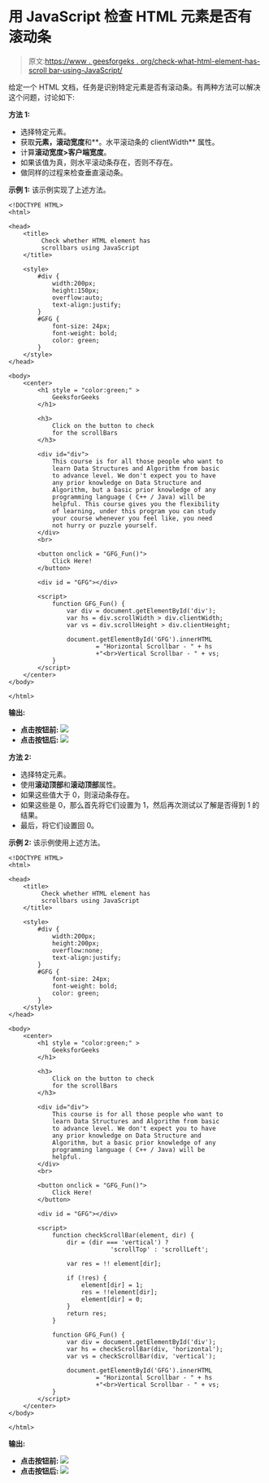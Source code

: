 # 用 JavaScript 检查 HTML 元素是否有滚动条

> 原文:[https://www . geesforgeks . org/check-what-html-element-has-scroll bar-using-JavaScript/](https://www.geeksforgeeks.org/check-whether-html-element-has-scrollbars-using-javascript/)

给定一个 HTML 文档，任务是识别特定元素是否有滚动条。有两种方法可以解决这个问题，讨论如下:

**方法 1:**

*   选择特定元素。
*   获取**元素，滚动宽度**和**。水平滚动条的 clientWidth** 属性。
*   计算**滚动宽度>客户端宽度**。
*   如果该值为真，则水平滚动条存在，否则不存在。
*   做同样的过程来检查垂直滚动条。

**示例 1:** 该示例实现了上述方法。

```
<!DOCTYPE HTML>  
<html>  

<head> 
    <title> 
         Check whether HTML element has
         scrollbars using JavaScript
    </title>    

    <style>
        #div {
            width:200px;
            height:150px;
            overflow:auto; 
            text-align:justify;
        }
        #GFG {
            font-size: 24px;
            font-weight: bold;
            color: green;
        }
    </style>
</head>    

<body>
    <center>
        <h1 style = "color:green;" >  
            GeeksforGeeks  
        </h1>

        <h3>
            Click on the button to check
            for the scrollBars
        </h3>

        <div id="div">
            This course is for all those people who want to
            learn Data Structures and Algorithm from basic
            to advance level. We don't expect you to have
            any prior knowledge on Data Structure and 
            Algorithm, but a basic prior knowledge of any
            programming language ( C++ / Java) will be
            helpful. This course gives you the flexibility
            of learning, under this program you can study 
            your course whenever you feel like, you need
            not hurry or puzzle yourself.
        </div>
        <br>

        <button onclick = "GFG_Fun()">
            Click Here!
        </button>

        <div id = "GFG"></div>

        <script>
            function GFG_Fun() {
                var div = document.getElementById('div');
                var hs = div.scrollWidth > div.clientWidth;
                var vs = div.scrollHeight > div.clientHeight;

                document.getElementById('GFG').innerHTML 
                        = "Horizontal Scrollbar - " + hs
                        +"<br>Vertical Scrollbar - " + vs;
            }
        </script> 
    </center>
</body>  

</html>
```

**输出:**

*   **点击按钮前:**
    ![](img/10d105b0715a80d729ee622279b2f7bc.png)
*   **点击按钮后:**
    ![](img/b1518e5cd3956e7956cb1457a8ddce37.png)

**方法 2:**

*   选择特定元素。
*   使用**滚动顶部**和**滚动顶部**属性。
*   如果这些值大于 0，则滚动条存在。
*   如果这些是 0，那么首先将它们设置为 1，然后再次测试以了解是否得到 1 的结果。
*   最后，将它们设置回 0。

**示例 2:** 该示例使用上述方法。

```
<!DOCTYPE HTML>  
<html>  

<head> 
    <title> 
         Check whether HTML element has
         scrollbars using JavaScript
    </title>    

    <style>
        #div {
            width:200px;
            height:200px;
            overflow:none; 
            text-align:justify;
        }
        #GFG {
            font-size: 24px;
            font-weight: bold;
            color: green;
        }
    </style>
</head>    

<body>
    <center>
        <h1 style = "color:green;" >  
            GeeksforGeeks  
        </h1>

        <h3>
            Click on the button to check
            for the scrollBars
        </h3>

        <div id="div">
            This course is for all those people who want to
            learn Data Structures and Algorithm from basic
            to advance level. We don't expect you to have
            any prior knowledge on Data Structure and 
            Algorithm, but a basic prior knowledge of any
            programming language ( C++ / Java) will be
            helpful. 
        </div>
        <br>

        <button onclick = "GFG_Fun()">
            Click Here!
        </button>

        <div id = "GFG"></div>

        <script>
            function checkScrollBar(element, dir) {
                dir = (dir === 'vertical') ?
                            'scrollTop' : 'scrollLeft';

                var res = !! element[dir];

                if (!res) {
                    element[dir] = 1;
                    res = !!element[dir];
                    element[dir] = 0;
                }
                return res;
            }

            function GFG_Fun() {
                var div = document.getElementById('div');
                var hs = checkScrollBar(div, 'horizontal');
                var vs = checkScrollBar(div, 'vertical');

                document.getElementById('GFG').innerHTML 
                        = "Horizontal Scrollbar - " + hs
                        +"<br>Vertical Scrollbar - " + vs;
            }
        </script> 
    </center>
</body>  

</html>
```

**输出:**

*   **点击按钮前:**
    ![](img/02390c955e23aea57411145b4f7b38b8.png)
*   **点击按钮后:**
    ![](img/50c7dc26edd02c558bc0936ed2b7427a.png)